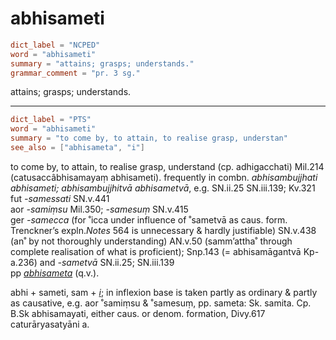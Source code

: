 # abhisameti

``` toml
dict_label = "NCPED"
word = "abhisameti"
summary = "attains; grasps; understands."
grammar_comment = "pr. 3 sg."
```

attains; grasps; understands.

--------------------

``` toml
dict_label = "PTS"
word = "abhisameti"
summary = "to come by, to attain, to realise grasp, understan"
see_also = ["abhisameta", "i"]
```

to come by, to attain, to realise grasp, understand (cp. adhigacchati) Mil.214 (catusaccâbhisamayaṃ abhisameti). frequently in combn. *abhisambujjhati abhisameti; abhisambujjhitvā abhisametvā*, e.g. SN.ii.25 SN.iii.139; Kv.321  
fut *\-samessati* SN.v.441  
aor *\-samiṃsu* Mil.350; *\-samesuṃ* SN.v.415  
ger *\-samecca* (for ˚icca under influence of ˚sametvā as caus. form. Trenckner’s expln.*Notes* 564 is unnecessary & hardly justifiable) SN.v.438 (an˚ by not thoroughly understanding) AN.v.50 (samm’attha˚ through complete realisation of what is proficient); Snp.143 (= abhisamāgantvā Kp\-a.236) and *\-sametvā* SN.ii.25; SN.iii.139  
pp *[abhisameta](abhisameta.md)* (q.v.).

abhi \+ sameti, sam \+ *[i](i.md)*; in inflexion base is taken partly as ordinary & partly as causative, e.g. aor ˚samiṃsu & ˚samesuṃ, pp. sameta: Sk. samita. Cp. B.Sk abhisamayati, either caus. or denom. formation, Divy.617 caturāryasatyāni a.

